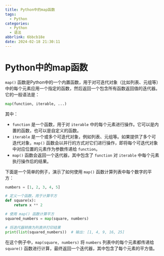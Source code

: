 ```yaml
---
title: Python中的map函数
tags:
  - Python
categories:
  - Python
  - 语法
abbrlink: 6bbcb18e
date: 2024-02-18 21:30:11
---
```


# Python中的map函数

`map()` 函数是Python中的一个内置函数，用于对可迭代对象（比如列表、元组等）中的每个元素应用一个指定的函数，然后返回一个包含所有函数返回值的迭代器。它的一般语法是：

```python
map(function, iterable, ...)
```

其中：
- `function` 是一个函数，用于对 `iterable` 中的每个元素进行操作。它可以是内置的函数，也可以是自定义的函数。
- `iterable` 是一个或多个可迭代对象，例如列表、元组等。如果提供了多个可迭代对象，`map()` 函数会以并行的方式对它们进行操作，即将每个可迭代对象中对应位置的元素作为参数传递给 `function`。
- `map()` 函数会返回一个迭代器，其中包含了 `function` 对 `iterable` 中每个元素执行操作后的结果。

下面是一个简单的例子，演示了如何使用 `map()` 函数计算列表中每个数字的平方：

```python
numbers = [1, 2, 3, 4, 5]

# 定义一个函数，用于计算平方
def square(x):
    return x ** 2

# 使用 map() 函数计算平方
squared_numbers = map(square, numbers)

# 将迭代器转换为列表并打印结果
print(list(squared_numbers))  # 输出: [1, 4, 9, 16, 25]
```

在这个例子中，`map(square, numbers)` 将 `numbers` 列表中的每个元素都传递给 `square()` 函数进行计算，最终返回一个迭代器，其中包含了每个元素的平方值。
